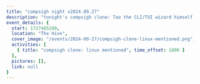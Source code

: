```yaml
---
title: "compsigh night v2024.09.27"
description: "tonight's compsigh clone: Tao the CLI/TUI wizard himself shares his setup secrets! come by for making your setup feel more productive and like home, snacks, plus the usual social vibes."
event_details: {
  start: 1727485200,
  location: "The Hive",
  cover_image: "/events/2024-09-27/compsigh-clone-linux-mentioned.png",
  activities: [
    { title: "compsigh clone: linux mentioned", time_offset: 1800 }
  ],
  pictures: [],
  link: null
}
---
```

